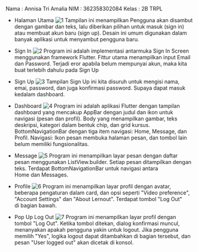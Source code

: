 Nama    : Annisa Tri Amalia
NIM     : 362358302084
Kelas   : 2B TRPL

- Halaman Utama
![1](image/1.png)
Tampilan ini menampilkan Pengguna akan disambut dengan gambar dan teks, lalu diberikan pilihan untuk masuk (sign in) atau membuat akun baru (sign up). Desain ini umum digunakan dalam banyak aplikasi untuk menyambut pengguna baru.

- Sign In
![2](image/2.png)
Program ini adalah implementasi antarmuka Sign In Screen menggunakan framework Flutter. Fittur utama menampilkan input Email dan Password. Terjadi eror apabila belum mempunyai akun, maka kita buat terlebih dahulu pada Sign Up 

- Sign Up
![3](image/3.png)
Tampilan Sign Up ini kita disuruh untuk mengisi nama, emai, password, dan juga konfirmasi password. Supaya dapat masuk kedalam dashboard.

- Dashboard 
![4](image/4.png)
Program ini adalah aplikasi Flutter dengan tampilan dashboard yang mencakup
AppBar dengan judul dan ikon untuk navigasi (pesan dan profil).
Body yang menampilkan gambar, teks deskripsi, kategori dalam bentuk chip, dan grid kursus.
BottomNavigationBar dengan tiga item navigasi: Home, Message, dan Profil.
Navigasi: Ikon pesan membuka halaman pesan, dan tombol lain belum memiliki fungsionalitas.

- Message
![5](image/5.png)
Program ini menampilkan layar pesan dengan daftar pesan menggunakan ListView.builder. Setiap pesan ditampilkan dengan teks. Terdapat BottomNavigationBar untuk navigasi antara Home dan Messages.

- Profile
![6](image/6.png)
Program ini menampilkan layar profil dengan avatar, beberapa pengaturan dalam card, dan opsi seperti "Video preference", "Account Settings" dan "About Lernout". Terdapat tombol "Log Out" di bagian bawah.

- Pop Up Log Out
![7](image/7.png)
Program ini menampilkan layar profil dengan tombol "Log Out". Ketika tombol ditekan, dialog konfirmasi muncul, menanyakan apakah pengguna yakin untuk logout. Jika pengguna memilih "Yes", logika logout dapat ditambahkan di bagian tersebut, dan pesan "User logged out" akan dicetak di konsol.